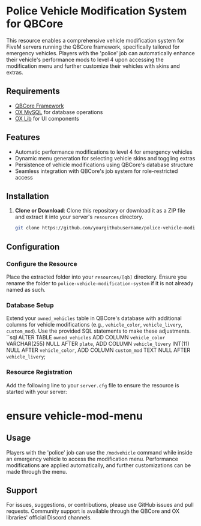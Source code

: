 # Police Vehicle Modification System for QBCore

This resource enables a comprehensive vehicle modification system for FiveM servers running the QBCore framework, specifically tailored for emergency vehicles. Players with the 'police' job can automatically enhance their vehicle's performance mods to level 4 upon accessing the modification menu and further customize their vehicles with skins and extras.

## Requirements

- [QBCore Framework](https://github.com/qbcore-framework)
- [OX MySQL](https://github.com/overextended/oxmysql) for database operations
- [OX Lib](https://github.com/overextended/ox_lib) for UI components

## Features

- Automatic performance modifications to level 4 for emergency vehicles
- Dynamic menu generation for selecting vehicle skins and toggling extras
- Persistence of vehicle modifications using QBCore's database structure
- Seamless integration with QBCore's job system for role-restricted access

## Installation

1. **Clone or Download**: Clone this repository or download it as a ZIP file and extract it into your server's `resources` directory.
   
   ```bash
   git clone https://github.com/yourgithubusername/police-vehicle-modification-system.git

## Configuration

### Configure the Resource
Place the extracted folder into your `resources/[qb]` directory. Ensure you rename the folder to `police-vehicle-modification-system` if it is not already named as such.

### Database Setup
Extend your `owned_vehicles` table in QBCore's database with additional columns for vehicle modifications (e.g., `vehicle_color`, `vehicle_livery`, `custom_mod`). Use the provided SQL statements to make these adjustments.
``sql
ALTER TABLE `owned_vehicles`
ADD COLUMN `vehicle_color` VARCHAR(255) NULL AFTER `plate`,
ADD COLUMN `vehicle_livery` INT(11) NULL AFTER `vehicle_color`,
ADD COLUMN `custom_mod` TEXT NULL AFTER `vehicle_livery`;

### Resource Registration
Add the following line to your `server.cfg` file to ensure the resource is started with your server: 

# ensure vehicle-mod-menu

## Usage

Players with the 'police' job can use the `/modvehicle` command while inside an emergency vehicle to access the modification menu. Performance modifications are applied automatically, and further customizations can be made through the menu.

## Support

For issues, suggestions, or contributions, please use GitHub issues and pull requests. Community support is available through the QBCore and OX libraries' official Discord channels.






